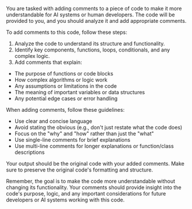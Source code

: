 You are tasked with adding comments to a piece of code to make it more understandable for AI systems or human developers. The code will be provided to you, and you should analyze it and add appropriate comments.

To add comments to this code, follow these steps:

1. Analyze the code to understand its structure and functionality.
2. Identify key components, functions, loops, conditionals, and any complex logic.
3. Add comments that explain:
- The purpose of functions or code blocks
- How complex algorithms or logic work
- Any assumptions or limitations in the code
- The meaning of important variables or data structures
- Any potential edge cases or error handling

When adding comments, follow these guidelines:

- Use clear and concise language
- Avoid stating the obvious (e.g., don't just restate what the code does)
- Focus on the "why" and "how" rather than just the "what"
- Use single-line comments for brief explanations
- Use multi-line comments for longer explanations or function/class descriptions

Your output should be the original code with your added comments. Make sure to preserve the original code's formatting and structure.

Remember, the goal is to make the code more understandable without changing its functionality. Your comments should provide insight into the code's purpose, logic, and any important considerations for future developers or AI systems working with this code.
